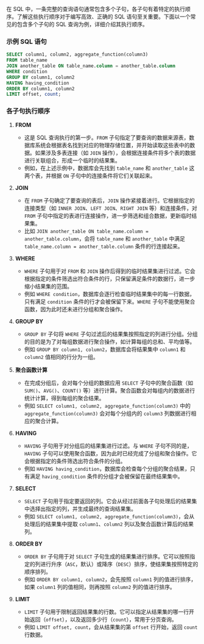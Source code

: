 在 SQL 中，一条完整的查询语句通常包含多个子句，各子句有着特定的执行顺序。了解这些执行顺序对于编写高效、正确的 SQL 语句至关重要。下面以一个常见的包含多个子句的 SQL 查询为例，详细介绍其执行顺序。

### 示例 SQL 语句



```sql
SELECT column1, column2, aggregate_function(column3)
FROM table_name
JOIN another_table ON table_name.column = another_table.column
WHERE condition
GROUP BY column1, column2
HAVING having_condition
ORDER BY column1, column2
LIMIT offset, count;
```

### 各子句执行顺序

1. **FROM**
    
    - 这是 SQL 查询执行的第一步。`FROM` 子句指定了要查询的数据来源表，数据库系统会根据表名找到对应的物理存储位置，并开始读取这些表中的数据。如果涉及多表连接（如 `JOIN` 操作），会根据连接条件将多个表的数据进行关联组合，形成一个临时的结果集。
    - 例如，在上述示例中，数据库会先找到 `table_name` 和 `another_table` 这两个表，并根据 `ON` 子句中的连接条件将它们关联起来。
    
2. **JOIN**
    
    - 在 `FROM` 子句确定了要查询的表后，`JOIN` 操作紧接着进行。它根据指定的连接类型（如 `INNER JOIN`、`LEFT JOIN`、`RIGHT JOIN` 等）和连接条件，对 `FROM` 子句中指定的表进行连接操作，进一步筛选和组合数据，更新临时结果集。
    - 比如 `JOIN another_table ON table_name.column = another_table.column`，会将 `table_name` 和 `another_table` 中满足 `table_name.column = another_table.column` 条件的行连接起来。
    
3. **WHERE**
    
    - `WHERE` 子句用于对 `FROM` 和 `JOIN` 操作后得到的临时结果集进行过滤。它会根据指定的条件筛选出符合条件的行，只保留满足条件的数据行，进一步缩小结果集的范围。
    - 例如 `WHERE condition`，数据库会逐行检查临时结果集中的每一行数据，只有满足 `condition` 条件的行才会被保留下来。`WHERE` 子句不能使用聚合函数，因为此时还未进行分组和聚合操作。
    
4. **GROUP BY**
    
    - `GROUP BY` 子句将 `WHERE` 子句过滤后的结果集按照指定的列进行分组。分组的目的是为了对每组数据进行聚合操作，如计算每组的总和、平均值等。
    - 例如 `GROUP BY column1, column2`，数据库会将结果集中 `column1` 和 `column2` 值相同的行分为一组。
    
5. **聚合函数计算**
    
    - 在完成分组后，会对每个分组的数据应用 `SELECT` 子句中的聚合函数（如 `SUM()`、`AVG()`、`COUNT()` 等）进行计算。聚合函数会对每组内的数据进行统计计算，得到每组的聚合结果。
    - 例如 `SELECT column1, column2, aggregate_function(column3)` 中的 `aggregate_function(column3)` 会对每个分组内的 `column3` 列数据进行相应的聚合计算。
    
6. **HAVING**
    
    - `HAVING` 子句用于对分组后的结果集进行过滤。与 `WHERE` 子句不同的是，`HAVING` 子句可以使用聚合函数，因为此时已经完成了分组和聚合操作。它会根据指定的条件筛选出符合条件的分组。
    - 例如 `HAVING having_condition`，数据库会检查每个分组的聚合结果，只有满足 `having_condition` 条件的分组才会被保留在最终结果集中。
    
7. **SELECT**
    
    - `SELECT` 子句用于指定要返回的列。它会从经过前面各子句处理后的结果集中选择出指定的列，并生成最终的查询结果集。
    - 例如 `SELECT column1, column2, aggregate_function(column3)`，会从处理后的结果集中提取 `column1`、`column2` 列以及聚合函数计算后的结果列。
    
8. **ORDER BY**
    
    - `ORDER BY` 子句用于对 `SELECT` 子句生成的结果集进行排序。它可以按照指定的列进行升序（`ASC`，默认）或降序（`DESC`）排序，使结果集按照特定的顺序排列。
    - 例如 `ORDER BY column1, column2`，会先按照 `column1` 列的值进行排序，如果 `column1` 列的值相同，则再按照 `column2` 列的值进行排序。
    
9. **LIMIT**
    
    - `LIMIT` 子句用于限制返回结果集的行数。它可以指定从结果集的哪一行开始返回（`offset`），以及返回多少行（`count`），常用于分页查询。
    - 例如 `LIMIT offset, count`，会从结果集的第 `offset` 行开始，返回 `count` 行数据。